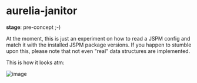 # aurelia-janitor

**stage**: pre-concept ;-)

At the moment, this is just an experiment on how to read a JSPM config and match it with the installed JSPM package versions.
If you happen to stumble upon this, please note that not even "real" data structures are implemented.

This is how it looks atm:

![image](https://cloud.githubusercontent.com/assets/677826/15627028/dc4b9776-24d6-11e6-9b06-abbaa725cd4e.png)

